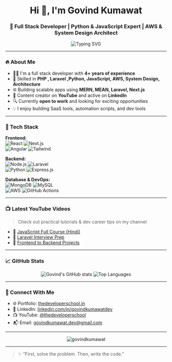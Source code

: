 <!-- README.md for GitHub profile -->

<h1 align="center">Hi 👋, I'm Govind Kumawat</h1>
<h3 align="center">🚀 Full Stack Developer | Python & JavaScript Expert | AWS & System Design Architect</h3>

<p align="center">
  <img src="https://readme-typing-svg.demolab.com?font=Fira+Code&weight=600&pause=1000&color=00F7FF&center=true&vCenter=true&width=435&lines=Passionate+Full+Stack+Developer;Building+scalable+and+robust+apps;Python+%2B+Node.js+%2B+AWS+Lover;Open+to+work+%F0%9F%92%AA" alt="Typing SVG" />
</p>

---

### 🔥 About Me

- 👨‍💻 I'm a full stack developer with **4+ years of experience**
- 🧠 Skilled in **PHP , Laravel ,Python, JavaScript, AWS, System Design, Architecture**
- 🌐 Building scalable apps using **MERN, MEAN, Laravel, Next.js**
- 🎥 Content creator on **YouTube** and active on **LinkedIn**
- 🔍 Currently **open to work** and looking for exciting opportunities
- 💡 I enjoy building SaaS tools, automation scripts, and dev tools

---

### 🧰 Tech Stack

**Frontend:**  
![React](https://img.shields.io/badge/-React-61DAFB?style=flat-square&logo=react) 
![Next.js](https://img.shields.io/badge/-Next.js-000000?style=flat-square&logo=next.js)  
![Angular](https://img.shields.io/badge/-Angular-DD0031?style=flat-square&logo=angular) 
![Tailwind](https://img.shields.io/badge/-TailwindCSS-38B2AC?style=flat-square&logo=tailwind-css)

**Backend:**  
![Node.js](https://img.shields.io/badge/-Node.js-339933?style=flat-square&logo=node.js) 
![Laravel](https://img.shields.io/badge/-Laravel-FF2D20?style=flat-square&logo=laravel)  
![Python](https://img.shields.io/badge/-Python-3776AB?style=flat-square&logo=python) 
![Express.js](https://img.shields.io/badge/-Express.js-000000?style=flat-square&logo=express)

**Database & DevOps:**  
![MongoDB](https://img.shields.io/badge/-MongoDB-47A248?style=flat-square&logo=mongodb) 
![MySQL](https://img.shields.io/badge/-MySQL-4479A1?style=flat-square&logo=mysql)  
![AWS](https://img.shields.io/badge/-AWS-232F3E?style=flat-square&logo=amazon-aws) 
![GitHub Actions](https://img.shields.io/badge/-GitHub%20Actions-2088FF?style=flat-square&logo=github-actions)

---

### 📺 Latest YouTube Videos

> Check out practical tutorials & dev career tips on my channel

- 🔗 [JavaScript Full Course (Hindi)](https://www.youtube.com/@thedeveloperschool)
- 🔗 [Laravel Interview Prep](https://www.youtube.com/@thedeveloperschool)
- 🔗 [Frontend to Backend Projects](https://www.youtube.com/@thedeveloperschool)

---

### 📈 GitHub Stats

<p align="center">
  <img src="https://github-readme-stats.vercel.app/api?username=govindkumawat&show_icons=true&theme=tokyonight" alt="Govind's GitHub stats" />
  <img src="https://github-readme-stats.vercel.app/api/top-langs/?username=govindkumawat&layout=compact&theme=tokyonight" alt="Top Languages" />
</p>

---

### 🤝 Connect With Me

- 🌐 Portfolio: [thedeveloperschool.in](https://thedeveloperschool.in)
- 💼 LinkedIn: [linkedin.com/in/govindkumawatdev](https://www.linkedin.com/in/govindkumawatdev)
- 📺 YouTube: [@thedeveloperschool](https://www.youtube.com/@thedeveloperschool)
- 📬 Email: govindkumawat.dev@gmail.com

---

<p align="center">
  <img src="https://komarev.com/ghpvc/?username=govindkumawat&label=Profile%20views&color=0e75b6&style=flat" alt="govindkumawat" />
</p>

---

> ✨ “First, solve the problem. Then, write the code.”
